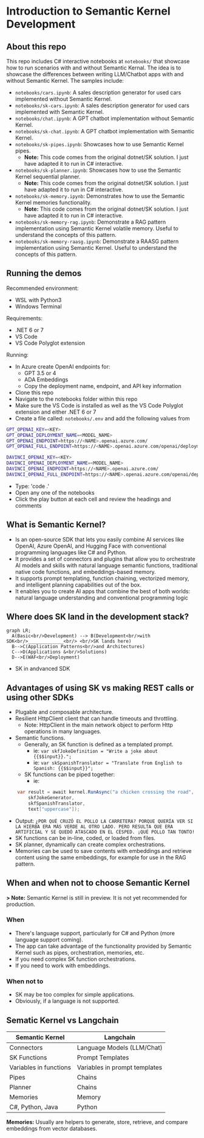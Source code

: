 # Introduction to Semantic Kernel Development

## About this repo

This repo includes C# interactive notebooks at `notebooks/` that showcase how to run scenarios with and without Semantic Kernal. The idea is to showcase the differences between writing LLM/Chatbot apps with and without Semantic Kernel. The samples include:

- `notebooks/cars.ipynb`: A sales description generator for used cars implemented without Semantic Kernel.
- `notebooks/sk-cars.ipynb`: A sales description generator for used cars implemented with Semantic Kernel.
- `notebooks/chat.ipynb`: A GPT chatbot implementation without Semantic Kernel.
- `notebooks/sk-chat.ipynb`: A GPT chatbot implementation with Semantic Kernel.
- `notebooks/sk-pipes.ipynb`: Showcases how to use Semantic Kernel pipes.
  - **Note:** This code comes from the original dotnet/SK solution. I just have adapted it to run in C# interactive.
- `notebooks/sk-planner.ipynb`: Showcases how to use the Semantic Kernel sequential planner.
  - **Note:** This code comes from the original dotnet/SK solution. I just have adapted it to run in C# interactive.
- `notebooks/sk-memory.ipynb`: Demonstrates how to use the Semantic Kernel memories functionality.
  - **Note:** This code comes from the original dotnet/SK solution. I just have adapted it to run in C# interactive.
- `notebooks/sk-memory-rag.ipynb`: Demonstrate a RAG pattern implementation using Semantic Kernel volatile memory. Useful to understand the concepts of this pattern.
- `notebooks/sk-memory-raasg.ipynb`: Demonstrate a RAASG pattern implementation using Semantic Kernel. Useful to understand the concepts of this pattern.

## Running the demos

Recommended environment:

- WSL with Python3
- Windows Terminal

Requirements:

- .NET 6 or 7
- VS Code
- VS Code Polyglot extension

Running:

- In Azure create OpenAI endpoints for:
  - GPT 3.5 or 4
  - ADA Embeddings
  - Copy the deployment name, endpoint, and API key information
- Clone this repo
- Navigate to the notebooks folder within this repo
- Make sure the VS Code is installed as well as the VS Code Polyglot extension and either .NET 6 or 7
- Create a file called: `notebooks/.env` and add the following values from

```bash
GPT_OPENAI_KEY=<KEY>
GPT_OPENAI_DEPLOYMENT_NAME=<MODEL_NAME>
GPT_OPENAI_ENDPOINT=https://<NAME>.openai.azure.com/
GPT_OPENAI_FULL_ENDPOINT=https://<NAME>.openai.azure.com/openai/deployments/<MODEL>/chat/completions?api-version=2023-03-15-preview

DAVINCI_OPENAI_KEY=<KEY>
DAVINCI_OPENAI_DEPLOYMENT_NAME=<MODEL_NAME>
DAVINCI_OPENAI_ENDPOINT=https://<NAME>.openai.azure.com/
DAVINCI_OPENAI_FULL_ENDPOINT=https://<NAME>.openai.azure.com/openai/deployments/<MODEL_NAME>/completions?api-version=2022-12-01
```

- Type: 'code .'
- Open any one of the notebooks
- Click the play button at each cell and review the headings and comments

## What is Semantic Kernel?

- Is an open-source SDK that lets you easily combine AI services like OpenAI, Azure OpenAI, and Hugging Face with conventional programming languages like C# and Python.
- It provides a set of connectors and plugins that allow you to orchestrate AI models and skills with natural language semantic functions, traditional native code functions, and embeddings-based memory.
- It supports prompt templating, function chaining, vectorized memory, and intelligent planning capabilities out of the box.
- It enables you to create AI apps that combine the best of both worlds: natural language understanding and conventional programming logic

## Where does SK land in the development stack?

```mermaid
graph LR;
  A(Basic<br/>Development) --> B(Development<br/>with SDK<br/>_____________<br/> <br/>SK lands here)
  B-->C(Application Patterns<br/>and Architectures)
  C-->D(Applications &<br/>Solutions)
  D-->E(WAF<br/>Deployment)
```

- SK in andvanced SDK

## Advantages of using SK vs making REST calls or using other SDKs

- Plugable and composable architecture.
- Resilient HttpClient client that can handle timeouts and throttling.
  - Note: HttpClient in the main network object to perform Http operations in many languages.
- Semantic functions.
  - Generally, an SK function is defined as a templated prompt.
    - ie: `var skfJokeDefinition = "Write a joke about {{$$input}}.";`
    - ie: `var skSpanishTranslator = "Translate from English to Spanish: {{$$input}}";`
  - SK functions can be piped together:
    - ie:

```c#
    var result = await kernel.RunAsync("a chicken crossing the road",
        skfJokeGenerator,
        skfSpanishTranslator,
        text["uppercase"]);
```

- Output: `¿POR QUÉ CRUZÓ EL POLLO LA CARRETERA? PORQUE QUERÍA VER SI LA HIERBA ERA MÁS VERDE AL OTRO LADO. PERO RESULTA QUE ERA ARTIFICIAL Y SE QUEDÓ ATASCADO EN EL CÉSPED. ¡QUÉ POLLO TAN TONTO!`
- SK functions can be in-line, coded, or loaded from files.
- SK planner, dynamically can create complex orchestrations.
- Memories can be used to save contents with embeddings and retrieve content using the same embeddings, for example for use in the RAG pattern.

## When and when not to choose Semantic Kernel

**> Note:** Semantic Kernel is still in preview. It is not yet recommended for production.

### When

- There's language support, particularly for C# and Python (more language support coming).
- The app can take advantage of the functionality provided by Semantic Kernel such as pipes, orchestration, memories, etc.
- If you need complex SK function orchestrations.
- If you need to work with embeddings.

### When not to

- SK may be too complex for simple applications.
- Obviously, if a language is not supported.

## Sematic Kernel vs Langchain

| Semantic Kernel        | Langchain                     |
| -----------------------| ------------------------------|
| Connectors             | Language Models (LLM/Chat)    |
| SK Functions           | Prompt Templates              |
| Variables in functions | Variables in prompt templates |
| Pipes                  | Chains                        |
| Planner                | Chains                        |
| Memories               | Memory                        |
| C#, Python, Java       | Python                        |

**Memories:** Usually are helpers to generate, store, retrieve, and compare embeddings from vector databases.
